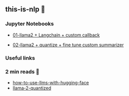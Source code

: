 ## this-is-nlp 📖 

### Jupyter Notebooks 

- [01-llama2 + Langchain + custom callback](https://github.com/tkra90/this-is-nlp/blob/main/notebooks/01-llama-langchain-callback.ipynb)

- [02-llama2 + quantize + fine tune custom summarizer](https://github.com/tkra90/this-is-nlp/blob/main/notebooks/02-llama2-custom-summary.ipynb)

### Useful links

### 2 min reads :eyes:

- [how-to-use-llms-with-hugging-face](https://www.kaggle.com/code/aliabdin1/llm-01-how-to-use-llms-with-hugging-face)
- [llama-2-quantized](https://www.kaggle.com/code/gpreda/test-llama-2-quantized-with-llama-cpp)